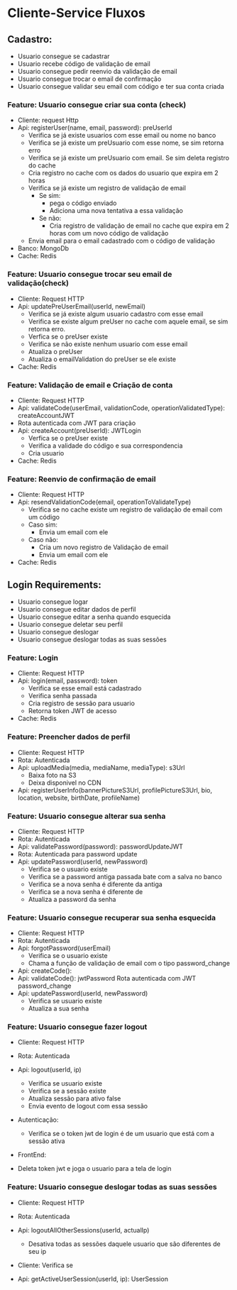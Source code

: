 # Cliente-Service Fluxos

## Cadastro:

- Usuario consegue se cadastrar
- Usuario recebe código de validação de email
- Usuario consegue pedir reenvio da validação de email
- Usuario consegue trocar o email de confirmação
- Usuario consegue validar seu email com código e ter sua conta criada

### Feature: Usuario consegue criar sua conta (check)

- Cliente: request Http
- Api: registerUser(name, email, password): preUserId
  - Verifica se já existe usuarios com esse email ou nome no banco
  - Verifica se já existe um preUsuario com esse nome, se sim retorna erro
  - Verifica se já existe um preUsuario com email. Se sim deleta registro do cache
  - Cria registro no cache com os dados do usuario que expira em 2 horas
  - Verifica se já existe um registro de validação de email
    - Se sim:
      - pega o código enviado
      - Adiciona uma nova tentativa a essa validação
    - Se não:
      - Cria registro de validação de email no cache que expira em 2 horas com um novo código de validação
  - Envia email para o email cadastrado com o código de validação
- Banco: MongoDb
- Cache: Redis

### Feature: Usuario consegue trocar seu email de validação(check)

- Cliente: Request HTTP
- Api: updatePreUserEmail(userId, newEmail)
  - Verifica se já existe algum usuario cadastro com esse email
  - Verifica se existe algum preUser no cache com aquele email, se sim retorna erro.
  - Verfica se o preUser existe
  - Verifica se não existe nenhum usuario com esse email
  - Atualiza o preUser
  - Atualiza o emailValidation do preUser se ele existe
- Cache: Redis

### Feature: Validação de email e Criação de conta

- Cliente: Request HTTP
- Api: validateCode(userEmail, validationCode, operationValidatedType): createAccountJWT
- Rota autenticada com JWT para criação
- Api: createAccount(preUserId): JWTLogin
  - Verfica se o preUser existe
  - Verifica a validade do código e sua correspondencia
  - Cria usuario
- Cache: Redis

### Feature: Reenvio de confirmação de email

- Cliente: Request HTTP
- Api: resendValidationCode(email, operationToValidateType)
  - Verifica se no cache existe um registro de validação de email com um código
  - Caso sim:
    - Envia um email com ele
  - Caso não:
    - Cria um novo registro de Validação de email
    - Envia um email com ele
- Cache: Redis

## Login Requirements:

- Usuario consegue logar
- Usuario consegue editar dados de perfil
- Usuario consegue editar a senha quando esquecida
- Usuario consegue deletar seu perfil
- Usuario consegue deslogar
- Usuario consegue deslogar todas as suas sessões

### Feature: Login

- Cliente: Request HTTP
- Api: login(email, password): token
  - Verifica se esse email está cadastrado
  - Verifica senha passada
  - Cria registro de sessão para usuario
  - Retorna token JWT de acesso
- Cache: Redis

### Feature: Preencher dados de perfil

- Cliente: Request HTTP
- Rota: Autenticada
- Api: uploadMedia(media, mediaName, mediaType): s3Url
  - Baixa foto na S3
  - Deixa disponivel no CDN
- Api: registerUserInfo(bannerPictureS3Url, profilePictureS3Url, bio, location, website, birthDate, profileName)

### Feature: Usuario consegue alterar sua senha

- Cliente: Request HTTP
- Rota: Autenticada
- Api: validatePassword(password): passwordUpdateJWT
- Rota: Autenticada para password update
- Api: updatePassword(userId, newPassword)
  - Verifica se o usuario existe
  - Verifica se a password antiga passada bate com a salva no banco
  - Verifica se a nova senha é diferente da antiga
  - Verifica se a nova senha é diferente de
  - Atualiza a password da senha

### Feature: Usuario consegue recuperar sua senha esquecida

- Cliente: Request HTTP
- Rota: Autenticada
- Api: forgotPassword(userEmail)
  - Verifica se o usuario existe
  - Chama a função de validação de email com o tipo password_change
- Api: createCode():
- Api: validateCode(): jwtPassword
  Rota autenticada com JWT password_change
- Api: updatePassword(userId, newPassword)
  - Verifica se usuario existe
  - Atualiza a sua senha

### Feature: Usuario consegue fazer logout

- Cliente: Request HTTP
- Rota: Autenticada
- Api: logout(userId, ip)

  - Verifica se usuario existe
  - Verifica se a sessão existe
  - Atualiza sessão para ativo false
  - Envia evento de logout com essa sessão

- Autenticação:

  - Verifica se o token jwt de login é de um usuario que está com a sessão ativa

- FrontEnd:
- Deleta token jwt e joga o usuario para a tela de login

### Feature: Usuario consegue deslogar todas as suas sessões

- Cliente: Request HTTP
- Rota: Autenticada
- Api: logoutAllOtherSessions(userId, actualIp)

  - Desativa todas as sessões daquele usuario que são diferentes de seu ip

- Cliente: Verifica se
- Api: getActiveUserSession(userId, ip): UserSession
